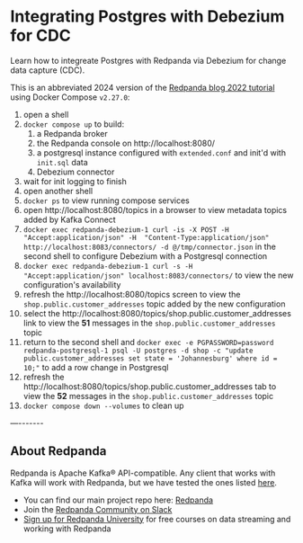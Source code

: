 # Integrating Postgres with Debezium for CDC

Learn how to integreate Postgres with Redpanda via Debezium for change data capture (CDC).

This is an abbreviated 2024 version of the [Redpanda blog 2022 tutorial](https://redpanda.com/blog/change-data-capture-postgres-debezium-kafka-connect) using Docker Compose `v2.27.0`:

1. open a shell
2. `docker compose up` to build:
    1. a Redpanda broker
    2. the Redpanda console on http://localhost:8080/
    3. a postgresql instance configured with `extended.conf` and init'd with `init.sql` data
    4. Debezium connector
3. wait for init logging to finish
3. open another shell
4. `docker ps` to view running compose services
5. open http://localhost:8080/topics in a browser to view metadata topics added by Kafka Connect
6. `docker exec redpanda-debezium-1 curl -is -X POST -H "Accept:application/json" -H  "Content-Type:application/json" http://localhost:8083/connectors/ -d @/tmp/connector.json` in the second shell to configure Debezium with a Postgresql connection
7. `docker exec redpanda-debezium-1 curl -s -H "Accept:application/json" localhost:8083/connectors/` to view the new configuration's availability
8. refresh the http://localhost:8080/topics screen to view the `shop.public.customer_addresses` topic added by the new configuration
9. select the http://localhost:8080/topics/shop.public.customer_addresses link to view the **51** messages in the `shop.public.customer_addresses` topic
10. return to the second shell and `docker exec -e PGPASSWORD=password redpanda-postgresql-1 psql -U postgres -d shop -c "update public.customer_addresses set state = 'Johannesburg' where id = 10;"` to add a row change in Postgresql
11. refresh the http://localhost:8080/topics/shop.public.customer_addresses tab to view the **52** messages in the `shop.public.customer_addresses` topic
12. `docker compose down --volumes` to clean up

—-------

## About Redpanda 

Redpanda is Apache Kafka® API-compatible. Any client that works with Kafka will work with Redpanda, but we have tested the ones listed [here](https://docs.redpanda.com/docs/reference/faq/#what-clients-do-you-recommend-to-use-with-redpanda).

* You can find our main project repo here: [Redpanda](https://github.com/redpanda-data/redpanda)
* Join the [Redpanda Community on Slack](https://redpanda.com/slack)
* [Sign up for Redpanda University](https://university.redpanda.com/) for free courses on data streaming and working with Redpanda